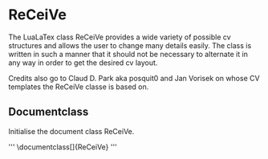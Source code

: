 # ReCeiVe

The LuaLaTex class ReCeiVe provides a wide variety of possible cv structures and allows the user to change many details easily. The class is written in such a manner that it should not be necessary to alternate it in any way in order to get the desired cv layout.

Credits also go to Claud D. Park aka posquit0 and Jan Vorisek on whose CV templates the ReCeiVe classe is based on.

## Documentclass

Initialise the document class ReCeiVe.

'''
\documentclass[<Sidebar Position>]{ReCeiVe}
'''
